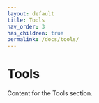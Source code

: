 ```yaml
---
layout: default
title: Tools
nav_order: 3
has_children: true
permalink: /docs/tools/
---
```


# Tools

Content for the Tools section.

